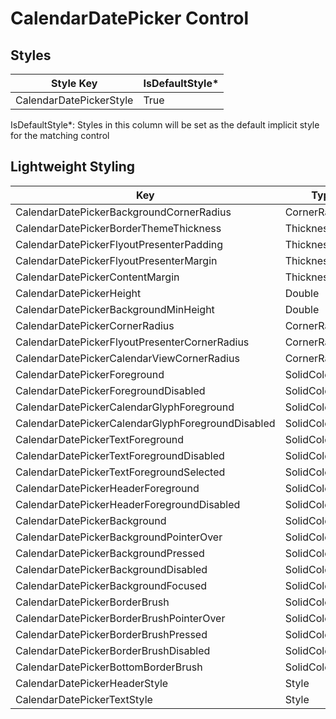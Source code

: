 # CalendarDatePicker Control
## Styles

Style Key|IsDefaultStyle*
-|-
CalendarDatePickerStyle|True

IsDefaultStyle*: Styles in this column will be set as the default implicit style for the matching control

## Lightweight Styling

Key|Type|Value
-|-|-
CalendarDatePickerBackgroundCornerRadius|CornerRadius|4,4,0,0
CalendarDatePickerBorderThemeThickness|Thickness|1
CalendarDatePickerFlyoutPresenterPadding|Thickness|0
CalendarDatePickerFlyoutPresenterMargin|Thickness|0
CalendarDatePickerContentMargin|Thickness|10,0
CalendarDatePickerHeight|Double|53
CalendarDatePickerBackgroundMinHeight|Double|53
CalendarDatePickerCornerRadius|CornerRadius|ControlCornerRadius
CalendarDatePickerFlyoutPresenterCornerRadius|CornerRadius|OverlayCornerRadius
CalendarDatePickerCalendarViewCornerRadius|CornerRadius|OverlayCornerRadius
CalendarDatePickerForeground|SolidColorBrush|OnSurfaceBrush
CalendarDatePickerForegroundDisabled|SolidColorBrush|OnSurfaceMediumBrush
CalendarDatePickerCalendarGlyphForeground|SolidColorBrush|OnSurfaceBrush
CalendarDatePickerCalendarGlyphForegroundDisabled|SolidColorBrush|OnSurfaceMediumBrush
CalendarDatePickerTextForeground|SolidColorBrush|OnSurfaceLowBrush
CalendarDatePickerTextForegroundDisabled|SolidColorBrush|OnSurfaceMediumBrush
CalendarDatePickerTextForegroundSelected|SolidColorBrush|OnSurfaceBrush
CalendarDatePickerHeaderForeground|SolidColorBrush|PrimaryBrush
CalendarDatePickerHeaderForegroundDisabled|SolidColorBrush|OnSurfaceMediumBrush
CalendarDatePickerBackground|SolidColorBrush|SurfaceVariantBrush
CalendarDatePickerBackgroundPointerOver|SolidColorBrush|SurfaceVariantBrush
CalendarDatePickerBackgroundPressed|SolidColorBrush|SurfaceVariantBrush
CalendarDatePickerBackgroundDisabled|SolidColorBrush|SystemControlTransparentBrush
CalendarDatePickerBackgroundFocused|SolidColorBrush|SurfaceVariantBrush
CalendarDatePickerBorderBrush|SolidColorBrush|OnSurfaceLowBrush
CalendarDatePickerBorderBrushPointerOver|SolidColorBrush|OnSurfaceLowBrush
CalendarDatePickerBorderBrushPressed|SolidColorBrush|OnSurfaceLowBrush
CalendarDatePickerBorderBrushDisabled|SolidColorBrush|OnSurfaceLowBrush
CalendarDatePickerBottomBorderBrush|SolidColorBrush|PrimaryBrush
CalendarDatePickerHeaderStyle|Style|MaterialBodySmall
CalendarDatePickerTextStyle|Style|MaterialBodyMedium